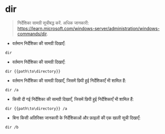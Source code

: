 # dir

> निर्देशिका सामग्री सूचीबद्ध करें.
> अधिक जानकारी: <https://learn.microsoft.com/windows-server/administration/windows-commands/dir>.

- वर्तमान निर्देशिका की सामग्री दिखाएँ:

`dir`

- वर्तमान निर्देशिका की सामग्री दिखाएँ:

`dir {{path\to\directory}}`

- वर्तमान निर्देशिका की सामग्री दिखाएँ, जिसमें छिपी हुई निर्देशिकाएँ भी शामिल हैं:

`dir /a`

- किसी दी गई निर्देशिका की सामग्री दिखाएँ, जिसमें छिपी हुई निर्देशिकाएँ भी शामिल हैं:

`dir {{path\to\directory}} /a`

- बिना किसी अतिरिक्त जानकारी के निर्देशिकाओं और फ़ाइलों की एक खाली सूची दिखाएँ:

`dir /b`
